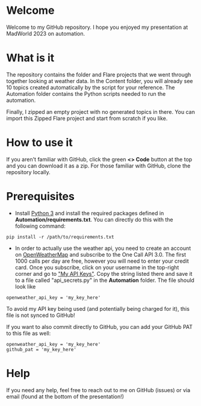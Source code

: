 # Welcome
Welcome to my GitHub repository. I hope you enjoyed my presentation at MadWorld 2023 on automation. 

# What is it
The repository contains the folder and Flare projects that we went through together looking at weather data. In the Content folder, you will already see 10 topics created automatically by the script for your reference. The Automation folder contains the Python scripts needed to run the automation. 

Finally, I zipped an empty project with no generated topics in there. You can import this Zipped Flare project and start from scratch if you like.

# How to use it
If you aren't familiar with GitHub, click the green **<> Code** button at the top and you can download it as a zip. For those familiar with GitHub, clone the repository locally.

# Prerequisites
* Install [Python 3](https://www.python.org/downloads/) and install the required packages defined in **Automation/requirements.txt**. You can directly do this with the following command:

```
pip install -r /path/to/requirements.txt
```

* In order to actually use the weather api, you need to create an account on [OpenWeatherMap](openweathermap.org/api) and subscribe to the One Call API 3.0. The first 1000 calls per day are free, however you will need to enter your credit card. Once you subscribe, click on your username in the top-right corner and go to ["My API Keys"](https://home.openweathermap.org/api_keys). Copy the string listed there and save it to a file called "api_secrets.py" in the **Automation** folder. The file should look like
```
openweather_api_key = 'my_key_here'
```
To avoid my API key being used (and potentially being charged for it), this file is not synced to GitHub! 

If you want to also commit directly to GitHub, you can add your GitHub PAT to this file as well:
```
openweather_api_key = 'my_key_here'
github_pat = 'my_key_here'
```
# Help
If you need any help, feel free to reach out to me on GitHub (issues) or via email (found at the bottom of the presentation!)
